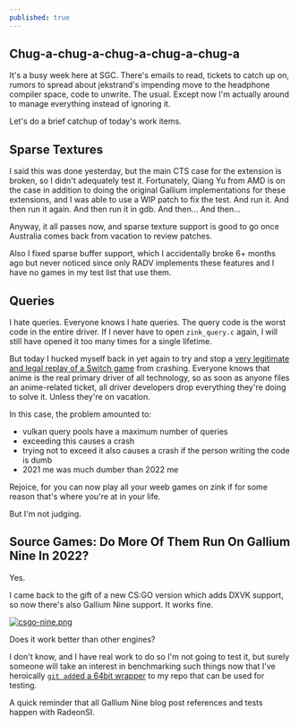 ```yaml
---
published: true
---
```

## Chug-a-chug-a-chug-a-chug-a-chug-a

It's a busy week here at SGC. There's emails to read, tickets to catch up on, rumors to spread about jekstrand's impending move to the headphone compiler space, code to unwrite. The usual. Except now I'm actually around to manage everything instead of ignoring it.

Let's do a brief catchup of today's work items.

## Sparse Textures
I said this was done yesterday, but the main CTS case for the extension is broken, so I didn't adequately test it. Fortunately, Qiang Yu from AMD is on the case in addition to doing the original Gallium implementations for these extensions, and I was able to use a WIP patch to fix the test. And run it. And then run it again. And then run it in gdb. And then... And then...

Anyway, it all passes now, and sparse texture support is good to go once Australia comes back from vacation to review patches.

Also I fixed sparse buffer support, which I accidentally broke 6+ months ago but never noticed since only RADV implements these features and I have no games in my test list that use them.

## Queries
I hate queries. Everyone knows I hate queries. The query code is the worst code in the entire driver. If I never have to open `zink_query.c` again, I will still have opened it too many times for a single lifetime.

But today I hucked myself back in yet again to try and stop a [very legitimate and legal replay of a Switch game](https://gitlab.freedesktop.org/mesa/mesa/-/issues/5669) from crashing. Everyone knows that anime is the real primary driver of all technology, so as soon as anyone files an anime-related ticket, all driver developers drop everything they're doing to solve it. Unless they're on vacation.

In this case, the problem amounted to:
* vulkan query pools have a maximum number of queries
* exceeding this causes a crash
* trying not to exceed it also causes a crash if the person writing the code is dumb
* 2021 me was much dumber than 2022 me

Rejoice, for you can now play all your weeb games on zink if for some reason that's where you're at in your life.

But I'm not judging.

## Source Games: Do More Of Them Run On Gallium Nine In 2022?

Yes.

I came back to the gift of a new CS:GO version which adds DXVK support, so now there's also Gallium Nine support. It works fine.

[![csgo-nine.png]({{site.url}}/assets/csgo-nine.png)]({{site.url}}/assets/csgo-nine.png)

Does it work better than other engines?

I don't know, and I have real work to do so I'm not going to test it, but surely someone will take an interest in benchmarking such things now that I've heroically [`git add`ed a 64bit wrapper](https://github.com/zmike/Xnine) to my repo that can be used for testing.

A quick reminder that all Gallium Nine blog post references and tests happen with RadeonSI.
